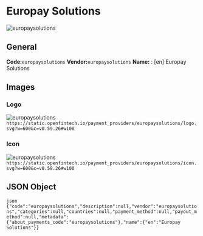 # Europay Solutions 
![europaysolutions](https://static.openfintech.io/payment_providers/europaysolutions/logo.svg?w=600&c=v0.59.26#w100) 
## General 
**Code:**`europaysolutions` 
**Vendor:**`europaysolutions` 
**Name:** 
:	[en] Europay Solutions 
## Images 
### Logo 
![europaysolutions](https://static.openfintech.io/payment_providers/europaysolutions/logo.svg?w=600&c=v0.59.26#w100) 
``` https://static.openfintech.io/payment_providers/europaysolutions/logo.svg?w=600&c=v0.59.26#w100 ``` 
### Icon 
![europaysolutions](https://static.openfintech.io/payment_providers/europaysolutions/icon.svg?w=600&c=v0.59.26#w100) 
``` https://static.openfintech.io/payment_providers/europaysolutions/icon.svg?w=600&c=v0.59.26#w100 ``` 
## JSON Object 
```json {"code":"europaysolutions","description":null,"vendor":"europaysolutions","categories":null,"countries":null,"payment_method":null,"payout_method":null,"metadata":{"about_payments_code":"europaysolutions"},"name":{"en":"Europay Solutions"}} ``` 
